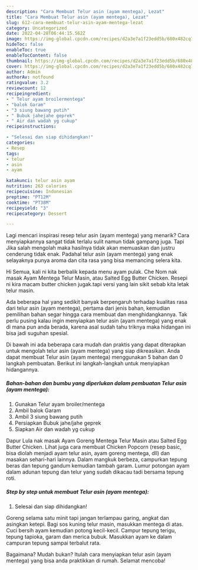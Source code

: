 ```yaml
---
description: "Cara Membuat Telur asin (ayam mentega), Lezat"
title: "Cara Membuat Telur asin (ayam mentega), Lezat"
slug: 612-cara-membuat-telur-asin-ayam-mentega-lezat
category: Uncategorized
date: 2022-04-28T06:44:15.562Z
image: https://img-global.cpcdn.com/recipes/d2a3e7a1f23edd5b/680x482cq70/telur-asin-ayam-mentega-foto-resep-utama.jpg
hideToc: false
enableToc: true
enableTocContent: false
thumbnail: https://img-global.cpcdn.com/recipes/d2a3e7a1f23edd5b/680x482cq70/telur-asin-ayam-mentega-foto-resep-utama.jpg
cover: https://img-global.cpcdn.com/recipes/d2a3e7a1f23edd5b/680x482cq70/telur-asin-ayam-mentega-foto-resep-utama.jpg
author: Admin
authorAv: notfound
ratingvalue: 3.2
reviewcount: 12
recipeingredient:
- " Telur ayam broilermentega"
- "balok Garam"
- "3 siung bawang putih"
- " Bubuk jahejahe geprek"
- " Air dan wadah yg cukup"
recipeinstructions:

- "Selesai dan siap dihidangkan!"
categories:
- Resep
tags:
- telur
- asin
- ayam

katakunci: telur asin ayam 
nutrition: 263 calories
recipecuisine: Indonesian
preptime: "PT12M"
cooktime: "PT38M"
recipeyield: "3"
recipecategory: Dessert

---
```



Lagi mencari inspirasi resep telur asin (ayam mentega) yang menarik? Cara menyiapkannya sangat tidak terlalu sulit namun tidak gampang juga. Tapi Jika salah mengolah maka hasilnya tidak akan memuaskan dan justru cenderung tidak enak. Padahal telur asin (ayam mentega) yang enak selayaknya punya aroma dan cita rasa yang bisa memancing selera kita.


Hi Semua, kali ni kita berbalik kepada menu ayam pulak. Che Nom nak masak Ayam Mentega Telur Masin, atau Salted Egg Butter Chicken. Resepi ni kira macam butter chicken jugak.tapi versi yang lain sikit sebab kita letak telur masin.

Ada beberapa hal yang sedikit banyak berpengaruh terhadap kualitas rasa dari telur asin (ayam mentega), pertama dari jenis bahan, kemudian pemilihan bahan segar hingga cara membuat dan menghidangkannya. Tak perlu pusing kalau ingin menyiapkan telur asin (ayam mentega) yang enak di mana pun anda berada, karena asal sudah tahu triknya maka hidangan ini bisa jadi suguhan spesial.


Di bawah ini ada beberapa cara mudah dan praktis yang dapat diterapkan untuk mengolah telur asin (ayam mentega) yang siap dikreasikan. Anda dapat membuat Telur asin (ayam mentega) menggunakan 5 bahan dan 0 langkah pembuatan. Berikut ini langkah-langkah untuk menyiapkan hidangannya.

<!--inarticleads1-->

##### Bahan-bahan dan bumbu yang diperlukan dalam pembuatan Telur asin (ayam mentega):

1. Gunakan  Telur ayam broiler/mentega
1. Ambil balok Garam
1. Ambil 3 siung bawang putih
1. Persiapkan  Bubuk jahe/jahe geprek
1. Siapkan  Air dan wadah yg cukup


Dapur Lula nak masak Ayam Goreng Mentega Telur Masin atau Salted Egg Butter Chicken. Lihat juga cara membuat Chicken Popcorn (resep basic, bisa diolah menjadi ayam telur asin, ayam goreng mentega, dll) dan masakan sehari-hari lainnya. Dalam mangkuk berbeza, campurkan tepung beras dan tepung gandum kemudian tambah garam. Lumur potongan ayam dalam adunan tepung dan telur yang sudah dikacau tadi bersama tepung roti. 

<!--inarticleads2-->

##### Step by step untuk membuat Telur asin (ayam mentega):


1. Selesai dan siap dihidangkan!

Goreng selama satu minit tapi jangan terlampau garing, angkat dan asingkan ketepi. Bagi sos kuning telur masin, masukkan mentega di atas. Cuci bersih ayam kemudian potong kecil-kecil. Campur tepung terigu, tepung tapioka, garam dan merica bubuk. Masukkan ayam ke dalam campuran tepung sampai terbalut rata. 

Bagaimana? Mudah bukan? Itulah cara menyiapkan telur asin (ayam mentega) yang bisa anda praktikkan di rumah. Selamat mencoba!
